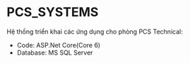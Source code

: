 # PCS_SYSTEMS

Hệ thống triển khai các ứng dụng cho phòng PCS
Technical:
+ Code: ASP.Net Core(Core 6)
+ Database: MS SQL Server